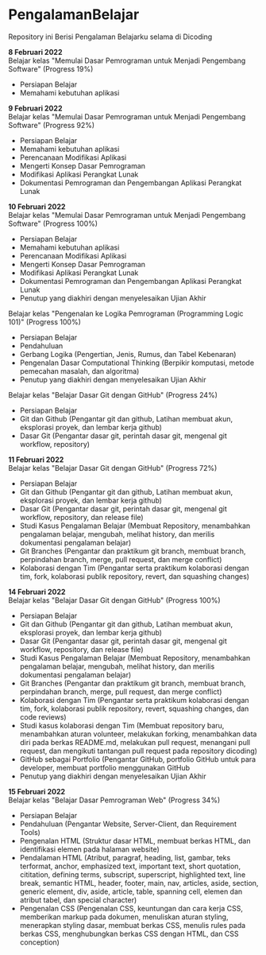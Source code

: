 # PengalamanBelajar
Repository ini Berisi Pengalaman Belajarku selama di Dicoding

**8 Februari 2022** <br>
Belajar kelas "Memulai Dasar Pemrograman untuk Menjadi Pengembang Software" (Progress 19%)
  * Persiapan Belajar
  * Memahami kebutuhan aplikasi
  
**9 Februari 2022** <br>
Belajar kelas "Memulai Dasar Pemrograman untuk Menjadi Pengembang Software" (Progress 92%)
  * Persiapan Belajar
  * Memahami kebutuhan aplikasi
  * Perencanaan Modifikasi Aplikasi
  * Mengerti Konsep Dasar Pemrograman
  * Modifikasi Aplikasi Perangkat Lunak
  * Dokumentasi Pemrograman dan Pengembangan Aplikasi Perangkat Lunak
 
**10 Februari 2022** <br>
Belajar kelas "Memulai Dasar Pemrograman untuk Menjadi Pengembang Software" (Progress 100%)
  * Persiapan Belajar
  * Memahami kebutuhan aplikasi
  * Perencanaan Modifikasi Aplikasi
  * Mengerti Konsep Dasar Pemrograman
  * Modifikasi Aplikasi Perangkat Lunak
  * Dokumentasi Pemrograman dan Pengembangan Aplikasi Perangkat Lunak
  * Penutup yang diakhiri dengan menyelesaikan Ujian Akhir

Belajar kelas "Pengenalan ke Logika Pemrograman (Programming Logic 101)" (Progress 100%)
  * Persiapan Belajar
  * Pendahuluan
  * Gerbang Logika (Pengertian, Jenis, Rumus, dan Tabel Kebenaran)
  * Pengenalan Dasar Computational Thinking (Berpikir komputasi, metode pemecahan masalah, dan algoritma)
  * Penutup yang diakhiri dengan menyelesaikan Ujian Akhir

Belajar kelas "Belajar Dasar Git dengan GitHub" (Progress 24%)
  * Persiapan Belajar
  * Git dan Github (Pengantar git dan github, Latihan membuat akun, eksplorasi proyek, dan lembar kerja github)
  * Dasar Git (Pengantar dasar git, perintah dasar git, mengenal git workflow, repository)

**11 Februari 2022** <br>
Belajar kelas "Belajar Dasar Git dengan GitHub" (Progress 72%)
  * Persiapan Belajar
  * Git dan Github (Pengantar git dan github, Latihan membuat akun, eksplorasi proyek, dan lembar kerja github)
  * Dasar Git (Pengantar dasar git, perintah dasar git, mengenal git workflow, repository, dan release file)
  * Studi Kasus Pengalaman Belajar (Membuat Repository, menambahkan pengalaman belajar, mengubah, melihat history, dan merilis dokumentasi pengalaman belajar)
  * Git Branches (Pengantar dan praktikum git branch, membuat branch, perpindahan branch, merge, pull request, dan merge conflict)
  * Kolaborasi dengan Tim (Pengantar serta praktikum kolaborasi dengan tim, fork, kolaborasi publik repository, revert, dan squashing changes)

**14 Februari 2022** <br>
Belajar kelas "Belajar Dasar Git dengan GitHub" (Progress 100%)
  * Persiapan Belajar
  * Git dan Github (Pengantar git dan github, Latihan membuat akun, eksplorasi proyek, dan lembar kerja github)
  * Dasar Git (Pengantar dasar git, perintah dasar git, mengenal git workflow, repository, dan release file)
  * Studi Kasus Pengalaman Belajar (Membuat Repository, menambahkan pengalaman belajar, mengubah, melihat history, dan merilis dokumentasi pengalaman belajar)
  * Git Branches (Pengantar dan praktikum git branch, membuat branch, perpindahan branch, merge, pull request, dan merge conflict)
  * Kolaborasi dengan Tim (Pengantar serta praktikum kolaborasi dengan tim, fork, kolaborasi publik repository, revert, squashing changes, dan code reviews)
  * Studi kasus kolaborasi dengan Tim (Membuat repository baru, menambahkan aturan volunteer, melakukan forking, menambahkan data diri pada berkas README.md, melakukan pull request, menangani pull request, dan mengikuti tantangan pull request pada repository dicoding)
  * GitHub sebagai Portfolio (Pengantar GitHub, portfolio GitHub untuk para developer, membuat portfolio menggunakan GitHub
  * Penutup yang diakhiri dengan menyelesaikan Ujian Akhir

**15 Februari 2022** <br>
Belajar kelas "Belajar Dasar Pemrograman Web" (Progress 34%)
  * Persiapan Belajar
  * Pendahuluan (Pengantar Website, Server-Client, dan Requirement Tools)
  * Pengenalan HTML (Struktur dasar HTML, membuat berkas HTML, dan identifikasi elemen pada halaman website)
  * Pendalaman HTML (Atribut, paragraf, heading, list, gambar, teks terformat, anchor, emphasized text, important text, short quotation, cititation, defining terms, subscript, superscript, highlighted text, line break, semantic HTML, header, footer, main, nav, articles, aside, section, generic element, div, aside, article, table, spanning cell, elemen dan atribut tabel, dan special character) 
  * Pengenalan CSS (Pengenalan CSS, keuntungan dan cara kerja CSS, memberikan markup pada dokumen, menuliskan aturan styling, menerapkan styling dasar, membuat berkas CSS, menulis rules pada berkas CSS, menghubungkan berkas CSS dengan HTML, dan CSS conception)
